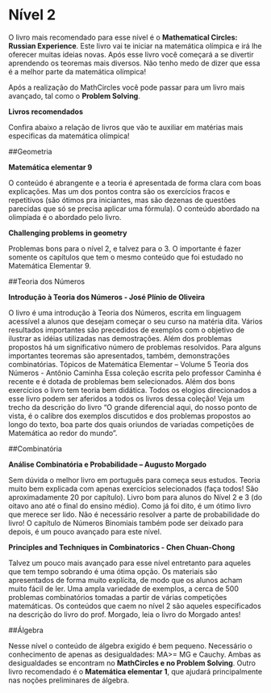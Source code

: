 # Nível 2

O livro mais recomendado para esse nível é o **Mathematical Circles: Russian Experience**. Este livro vai te iniciar na matemática olímpica e irá lhe oferecer muitas ideias novas. Após esse livro você começará a se divertir aprendendo os teoremas mais diversos. Não tenho medo de dizer que essa é a melhor parte da matemática olímpica!

Após a realização do MathCircles você pode passar para um livro mais avançado, tal como o **Problem Solving**.

**Livros recomendados**

Confira abaixo a relação de livros que vão te auxiliar em matérias mais especificas da matemática olímpica!

##Geometria

**Matemática elementar 9**

O conteúdo é abrangente e a teoria é apresentada de forma clara com boas explicações. Mas um dos pontos contra são os exercícios fracos e repetitivos (são ótimos pra iniciantes, mas são dezenas de questões parecidas que só se precisa aplicar uma fórmula).
O conteúdo abordado na olimpíada é o abordado pelo livro.
 
**Challenging problems in geometry**

Problemas bons para o nível 2, e talvez para o 3. O importante é fazer somente os capítulos que tem o mesmo conteúdo que foi estudado no Matemática Elementar 9.

##Teoria dos Números

**Introdução à Teoria dos Números - José Plínio de Oliveira**

O livro é uma introdução à Teoria dos Números, escrita em linguagem acessível a alunos que desejam começar o seu curso na matéria dita. Vários resultados importantes são precedidos de exemplos com o objetivo de ilustrar as idéias utilizadas nas demostrações. Além dos problemas propostos há um significativo número de problemas resolvidos. Para alguns importantes teoremas são apresentados, também, demonstrações combinatórias.
Tópicos de Matemática Elementar – Volume 5 Teoria dos Números - Antônio Caminha
Essa coleção escrita pelo professor Caminha é recente e é dotada de problemas bem selecionados. Além dos bons exercícios o livro tem teoria bem didática. Todos os elogios direcionados a esse livro podem ser aferidos a todos os livros dessa coleção! Veja um trecho da descrição do livro “O grande diferencial aqui, do nosso ponto de vista, é o calibre dos exemplos discutidos e dos problemas propostos ao longo do texto, boa parte dos quais oriundos de variadas competições de Matemática ao redor do mundo”.

##Combinatória

**Análise Combinatória e Probabilidade – Augusto Morgado**

Sem dúvida o melhor livro em português para começa seus estudos. Teoria muito bem explicada com apenas exercícios selecionados (faça todos! São aproximadamente 20 por capítulo). Livro bom para alunos do Nível 2 e 3 (do oitavo ano até o final do ensino médio). Como já foi dito, é um ótimo livro que merece ser lido.
Não é necessário resolver a parte de probabilidade do livro! O capítulo de Números Binomiais também pode ser deixado para depois, é um pouco avançado para este nível.

**Principles and Techniques in Combinatorics - Chen Chuan-Chong**

Talvez um pouco mais avançado para esse nível entretanto para aqueles que tem tempo sobrando é uma ótima opção. Os materiais são apresentados de forma muito explícita, de modo que os alunos acham muito fácil de ler. Uma ampla variedade de exemplos, a cerca de 500 problemas combinatórios tomadas a partir de várias competições matemáticas.
Os conteúdos que caem no nível 2 são aqueles especificados na descrição do livro do prof. Morgado, leia o livro do Morgado antes!


##Álgebra

Nesse nível o conteúdo de álgebra exigido é bem pequeno. Necessário o conhecimento de apenas as desigualdades: MA>= MG e Cauchy. Ambas as desigualdades se encontram no **MathCircles e no Problem Solving**.
Outro livro recomendado é o **Matemática elementar 1**, que ajudará principalmente nas noções preliminares de álgebra.
